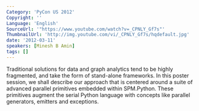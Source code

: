 ```yaml
---
Category: 'PyCon US 2012'
Copyright: ''
Language: 'English'
SourceUrl: '"https://www.youtube.com/watch?v=_CPNLY_Gf7s"'
ThumbnailUrl: 'http://img.youtube.com/vi/_CPNLY_Gf7s/hqdefault.jpg'
date: '2012-03-11'
speakers: [Minesh B Amin]
tags: []
---
```

Traditional solutions for data and graph analytics tend to be highly
fragmented, and take the form of stand-alone frameworks. In this poster
session, we shall describe our approach that is centered around a suite of
advanced parallel primitives embedded within SPM.Python. These primitives
augment the serial Python language with concepts like parallel generators,
emitters and exceptions.

